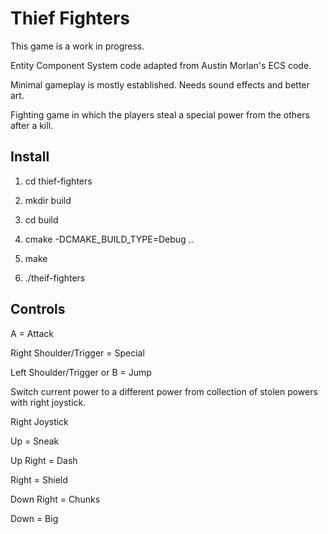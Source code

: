 # Thief Fighters

This game is a work in progress. 

Entity Component System code adapted from Austin Morlan's ECS code.

Minimal gameplay is mostly established. Needs sound effects and better art.

Fighting game in which the players steal a special power from the others after a kill.

## Install

1. cd thief-fighters

2. mkdir build

3. cd build

4. cmake -DCMAKE_BUILD_TYPE=Debug ..

5. make

6. ./theif-fighters

## Controls

A = Attack


Right Shoulder/Trigger = Special


Left Shoulder/Trigger or B = Jump


Switch current power to a different power from collection of stolen powers with right joystick.

Right Joystick


Up = Sneak


Up Right = Dash


Right = Shield


Down Right = Chunks


Down = Big
